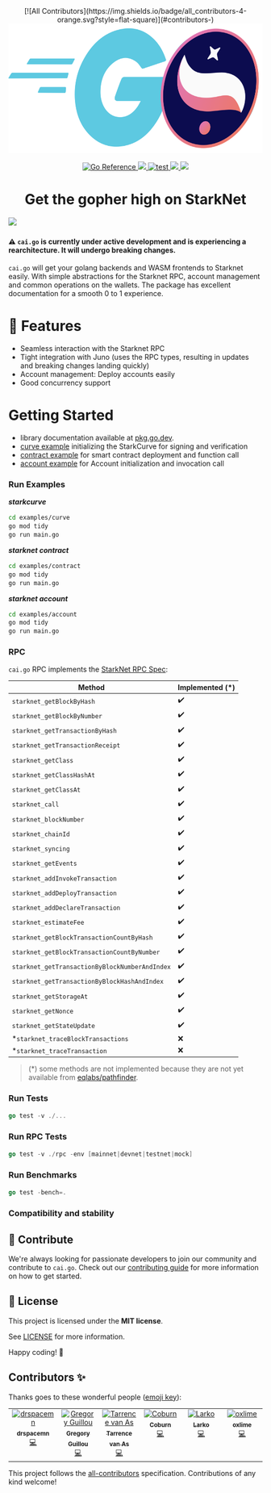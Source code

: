 <div align="center">
<!-- ALL-CONTRIBUTORS-BADGE:START - Do not remove or modify this section -->
[![All Contributors](https://img.shields.io/badge/all_contributors-4-orange.svg?style=flat-square)](#contributors-)
<!-- ALL-CONTRIBUTORS-BADGE:END -->
  <img src="docs/images/caigo-no-bg.png" height="256">
</div>

<p align="center">
    <a href="https://pkg.go.dev/github.com/dontpanicdao/caigo">
        <img src="https://pkg.go.dev/badge/github.com/dontpanicdao/caigo.svg" alt="Go Reference">
    </a>
    <a href="https://github.com/nethermindeth/caigo/blob/main/LICENSE">
        <img src="https://img.shields.io/badge/license-MIT-black">
    </a>
    <a href="https://github.com/nethermindeth/caigo/actions/workflows/test.yml">
        <img src="https://github.com/nethermindeth/caigo/actions/workflows/test.yml/badge.svg?branch=main" alt="test">
    </a>
    <a href="https://twitter.com/NethermindStark">
      <img src="https://img.shields.io/twitter/follow/NethermindStark?style=social"/>
    </a>
    <a href="https://github.com/nethermindeth/caigo">
      <img src="https://img.shields.io/github/stars/nethermindeth/caigo?style=social"/>
    </a>
</p>

<h1 align="center">Get the gopher high on StarkNet</h1>

<a href="https://pkg.go.dev/github.com/dontpanicdao/caigo">
<img src="https://img.shields.io/badge/Documentation-Website-yellow"
 height="50" />
</a>

#### :warning: `cai.go` is currently under active development and is experiencing a rearchitecture. It will undergo breaking changes.

`cai.go` will get your golang backends and WASM frontends to Starknet easily.
With simple abstractions for the Starknet RPC, account management and common
operations on the wallets. The package has excellent documentation for a smooth
0 to 1 experience.

# 🌟 Features

- Seamless interaction with the Starknet RPC
- Tight integration with Juno (uses the RPC types, resulting in updates and
  breaking changes landing quickly)
- Account management: Deploy accounts easily
- Good concurrency support

# Getting Started

- library documentation available at [pkg.go.dev](https://pkg.go.dev/github.com/dontpanicdao/caigo).
- [curve example](./examples/curve) initializing the StarkCurve for signing and verification
- [contract example](./examples/contract) for smart contract deployment and function call
- [account example](./examples/contract) for Account initialization and invocation call

### Run Examples

***starkcurve***

```sh
cd examples/curve
go mod tidy
go run main.go
```

***starknet contract***

```sh
cd examples/contract
go mod tidy
go run main.go
```

***starknet account***

```sh
cd examples/account
go mod tidy
go run main.go
```

### RPC

`cai.go` RPC implements the [StarkNet RPC Spec](https://github.com/starkware-libs/starknet-specs):

| Method                                         | Implemented (*)    |
| ---------------------------------------------- | ------------------ |
| `starknet_getBlockByHash`                      | :heavy_check_mark: |
| `starknet_getBlockByNumber`                    | :heavy_check_mark: |
| `starknet_getTransactionByHash`                | :heavy_check_mark: |
| `starknet_getTransactionReceipt`               | :heavy_check_mark: |
| `starknet_getClass`                            | :heavy_check_mark: |
| `starknet_getClassHashAt`                      | :heavy_check_mark: |
| `starknet_getClassAt`                          | :heavy_check_mark: |
| `starknet_call`                                | :heavy_check_mark: |
| `starknet_blockNumber`                         | :heavy_check_mark: |
| `starknet_chainId`                             | :heavy_check_mark: |
| `starknet_syncing`                             | :heavy_check_mark: |
| `starknet_getEvents`                           | :heavy_check_mark: |
| `starknet_addInvokeTransaction`                | :heavy_check_mark: |
| `starknet_addDeployTransaction`                | :heavy_check_mark: |
| `starknet_addDeclareTransaction`               | :heavy_check_mark: |
| `starknet_estimateFee`                         | :heavy_check_mark: |
| `starknet_getBlockTransactionCountByHash`      | :heavy_check_mark: |
| `starknet_getBlockTransactionCountByNumber`    | :heavy_check_mark: |
| `starknet_getTransactionByBlockNumberAndIndex` | :heavy_check_mark: |
| `starknet_getTransactionByBlockHashAndIndex`   | :heavy_check_mark: |
| `starknet_getStorageAt`                        | :heavy_check_mark: |
| `starknet_getNonce`                            | :heavy_check_mark: |
| `starknet_getStateUpdate`                      | :heavy_check_mark: |
| *`starknet_traceBlockTransactions`             | :x:                |
| *`starknet_traceTransaction`                   | :x:                |

> (*) some methods are not implemented because they are not yet available
> from [eqlabs/pathfinder](https://github.com/eqlabs/pathfinder).

### Run Tests

```go
go test -v ./...
```

### Run RPC Tests

```go
go test -v ./rpc -env [mainnet|devnet|testnet|mock]
```

### Run Benchmarks

```go
go test -bench=.
```

### Compatibility and stability


## 🤝 Contribute

We're always looking for passionate developers to join our community and
contribute to `cai.go`. Check out our [contributing guide](./docs/CONTRIBUTING.md)
for more information on how to get started.

## 📖 License

This project is licensed under the **MIT license**.

See [LICENSE](LICENSE) for more information.

Happy coding! 🎉
## Contributors ✨

Thanks goes to these wonderful people
([emoji key](https://allcontributors.org/docs/en/emoji-key)):

<!-- ALL-CONTRIBUTORS-LIST:START - Do not remove or modify this section -->
<!-- prettier-ignore-start -->
<!-- markdownlint-disable -->
<table>
  <tbody>
    <tr>
      <td align="center" valign="top" width="14.28%"><a href="https://github.com/drspacemn"><img src="https://avatars.githubusercontent.com/u/16685321?v=4?s=100" width="100px;" alt="drspacemn"/><br /><sub><b>drspacemn</b></sub></a><br /><a href="https://github.com/NethermindEth/caigo/commits?author=drspacemn" title="Code">💻</a></td>
      <td align="center" valign="top" width="14.28%"><a href="https://github.com/gregoryguillou"><img src="https://avatars.githubusercontent.com/u/10611760?v=4?s=100" width="100px;" alt="Gregory Guillou"/><br /><sub><b>Gregory Guillou</b></sub></a><br /><a href="https://github.com/NethermindEth/caigo/commits?author=gregoryguillou" title="Code">💻</a></td>
      <td align="center" valign="top" width="14.28%"><a href="https://github.com/tarrencev"><img src="https://avatars.githubusercontent.com/u/4740651?v=4?s=100" width="100px;" alt="Tarrence van As"/><br /><sub><b>Tarrence van As</b></sub></a><br /><a href="https://github.com/NethermindEth/caigo/commits?author=tarrencev" title="Code">💻</a></td>
      <td align="center" valign="top" width="14.28%"><a href="https://github.com/coburn24"><img src="https://avatars.githubusercontent.com/u/29192260?v=4?s=100" width="100px;" alt="Coburn"/><br /><sub><b>Coburn</b></sub></a><br /><a href="https://github.com/NethermindEth/caigo/commits?author=coburn24" title="Code">💻</a></td>
      <td align="center" valign="top" width="14.28%"><a href="https://github.com/Larkooo"><img src="https://avatars.githubusercontent.com/u/59736843?v=4?s=100" width="100px;" alt="Larko"/><br /><sub><b>Larko</b></sub></a><br /><a href="https://github.com/NethermindEth/caigo/commits?author=Larkooo" title="Code">💻</a></td>
      <td align="center" valign="top" width="14.28%"><a href="https://github.com/oxlime"><img src="https://avatars.githubusercontent.com/u/93354898?v=4?s=100" width="100px;" alt="oxlime"/><br /><sub><b>oxlime</b></sub></a><br /><a href="https://github.com/NethermindEth/caigo/commits?author=oxlime" title="Code">💻</a></td>
    </tr>
  </tbody>
</table>

<!-- markdownlint-restore -->
<!-- prettier-ignore-end -->

<!-- ALL-CONTRIBUTORS-LIST:END -->

This project follows the
[all-contributors](https://github.com/all-contributors/all-contributors)
specification. Contributions of any kind welcome!
